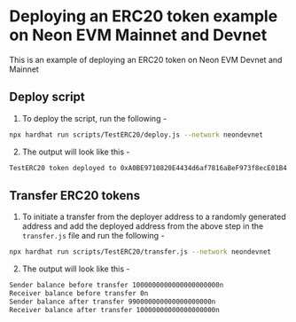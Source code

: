 # Deploying an ERC20 token example on Neon EVM Mainnet and Devnet

This is an example of deploying an ERC20 token on Neon EVM Devnet and Mainnet

## Deploy script

1. To deploy the script, run the following -

```sh
npx hardhat run scripts/TestERC20/deploy.js --network neondevnet
```

2. The output will look like this -

```sh
TestERC20 token deployed to 0xA0BE9710820E4434d6af7816aBeF973f8ecE01B4
```

## Transfer ERC20 tokens

1. To initiate a transfer from the deployer address to a randomly generated address and add the deployed address from the above step in the `transfer.js` file and run the following -

```sh
npx hardhat run scripts/TestERC20/transfer.js --network neondevnet
```

2. The output will look like this -

```sh
Sender balance before transfer 1000000000000000000000n
Receiver balance before transfer 0n
Sender balance after transfer 990000000000000000000n
Receiver balance after transfer 10000000000000000000n
```
